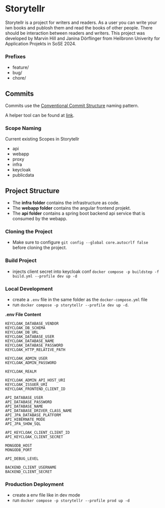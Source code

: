 # Storytellr
Storytellr is a project for writers and readers. As a user you can write your iwn books and publosh them and read the books of other people. There should be interaction between readers and writers.
This project was developed by Marvin Hill and Janina Dörflinger from Heilbronn Univerity for Application Projekts in SoSE 2024.

### Prefixes

- feature/
- bug/
- chore/

## Commits

Commits use the [Conventional Commit Structure](https://www.conventionalcommits.org/en/v1.0.0/) naming pattern.

A helper tool can be found at [link](https://commit-creator.netlify.app/).

### Scope Naming

Current existing Scopes in Storytellr

- api
- webapp
- proxy
- infra
- keycloak
- publicdata

## Project Structure

- The **infra folder** contains the infrastructure as code.
- The **webapp folder** contains the angular frontend projekt.
- The **api folder** contains a spring boot backend api service that is consumed by the webapp.

### Cloning the Project
- Make sure to configure `git config --global core.autocrlf false` before cloning the project.

### Build Project
- injects client secret into keycloak conf
`docker compose -p buildstep -f build.yml --profile dev up -d `

### Local Development

- create a `.env` file in the same folder as the `docker-compose.yml` file
- run `docker compose -p storytellr --profile dev up -d`.

**.env File Content**

```
KEYCLOAK_DATABASE_VENDOR
KEYCLOAK_DB_SCHEMA
KEYCLOAK_DB_URL
KEYCLOAK_DATABASE_USER
KEYCLOAK_DATABASE_NAME
KEYCLOAK_DATABASE_PASSWORD
KEYCLOAK_HTTP_RELATIVE_PATH

KEYCLOAK_ADMIN_USER
KEYCLOAK_ADMIN_PASSWORD

KEYCLOAK_REALM

KEYCLOAK_ADMIN_API_HOST_URI
KEYCLOAK_ISSUER_URI
KEYCLOAK_FRONTEND_CLIENT_ID

API_DATABASE_USER
API_DATABASE_PASSWORD
API_DATABASE_NAME
API_DATABASE_DRIVER_CLASS_NAME
API_JPA_DATABASE_PLATFORM
API_HIBERNATE_MODE
API_JPA_SHOW_SQL

API_KEYCLOAK_CLIENT_CLIENT_ID
API_KEYCLOAK_CLIENT_SECRET

MONGODB_HOST
MONGODB_PORT

API_DEBUG_LEVEL

BACKEND_CLIENT_USERNAME
BACKEND_CLIENT_SECRET
```

### Production Deployment

- create a env file like in dev mode
- run `docker compose -p storytellr --profile prod up -d`
